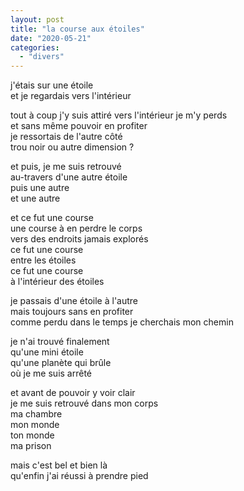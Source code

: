 ```yaml
---
layout: post
title: "la course aux étoiles"
date: "2020-05-21"
categories: 
  - "divers"
---
```


j'étais sur une étoile  
et je regardais vers l'intérieur  

tout à coup j'y suis attiré 
vers l'intérieur je m'y perds  
et sans même pouvoir en profiter  
je ressortais de l'autre côté  
trou noir ou autre dimension ?  

et puis, je me suis retrouvé  
au-travers d'une autre étoile  
puis une autre  
et une autre 

et ce fut une course  
une course à en perdre le corps  
vers des endroits jamais explorés  
ce fut une course  
entre les étoiles  
ce fut une course  
à l'intérieur des étoiles

je passais d'une étoile à l'autre  
mais toujours sans en profiter  
comme perdu dans le temps
je cherchais mon chemin  

je n'ai trouvé finalement  
qu'une mini étoile  
qu'une planète qui brûle  
où je me suis arrêté

et avant de pouvoir y voir clair  
je me suis retrouvé dans mon corps  
ma chambre  
mon monde  
ton monde  
ma prison

mais c'est bel et bien là  
qu'enfin j'ai réussi à prendre pied


